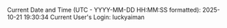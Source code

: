 Current Date and Time (UTC - YYYY-MM-DD HH:MM:SS formatted): 2025-10-21 19:30:34
Current User's Login: luckyaiman
